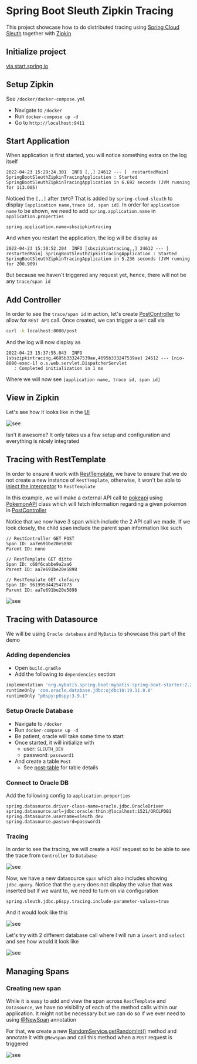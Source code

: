 # Spring Boot Sleuth Zipkin Tracing

This project showcase how to do distributed tracing using [Spring Cloud Sleuth](https://spring.io/projects/spring-cloud-sleuth) together with [Zipkin](https://zipkin.io/)

## Initialize project

[via start.spring.io](https://start.spring.io/#!type=gradle-project&language=java&platformVersion=2.6.7&packaging=jar&jvmVersion=17&groupId=com.bwgjoseph&artifactId=spring-boot-sleuth-zipkin-tracing&name=spring-boot-sleuth-zipkin-tracing&description=Spring%20Boot%20Sleuth%20Zipkin%20Tracing&packageName=com.bwgjoseph.spring-boot-sleuth-zipkin-tracing&dependencies=devtools,lombok,configuration-processor,web,cloud-starter-sleuth,actuator,cloud-starter-zipkin)

## Setup Zipkin

See `/docker/docker-compose.yml`

- Navigate to `/docker`
- Run `docker-compose up -d`
- Go to `http://localhost:9411`

## Start Application

When application is first started, you will notice something extra on the log itself

```log
2022-04-23 15:29:24.301  INFO [,,] 24612 --- [  restartedMain] SpringBootSleuthZipkinTracingApplication : Started SpringBootSleuthZipkinTracingApplication in 6.692 seconds (JVM running for 113.005)
```

Noticed the `[,,]` after `INFO`? That is added by `spring-cloud-sleuth` to display `[application name,trace id, span id]`. In order for `application name` to be shown, we need to add `spring.application.name` in `application.properties`

```properties
spring.application.name=sbszipkintracing
```

And when you restart the application, the log will be display as

```log
2022-04-23 15:30:52.204  INFO [sbszipkintracing,,] 24612 --- [  restartedMain] SpringBootSleuthZipkinTracingApplication : Started SpringBootSleuthZipkinTracingApplication in 5.236 seconds (JVM running for 200.909)
```

But because we haven't triggered any request yet, hence, there will not be any `trace/span id`

## Add Controller

In order to see the `trace/span id` in action, let's create [PostController](/src/main/java/com/bwgjoseph/springbootsleuthzipkintracing/PostController.java) to allow for `REST API` call. Once created, we can trigger a `GET` call via

```sh
curl -k localhost:8080/post
```

And the log will now display as

```log
2022-04-23 15:37:55.043  INFO [sbszipkintracing,4695b333247539ae,4695b333247539ae] 24612 --- [nio-8080-exec-1] o.s.web.servlet.DispatcherServlet
   : Completed initialization in 1 ms
```

Where we will now see `[application name, trace id, span id]`

## View in Zipkin

Let's see how it looks like in the [UI](http://localhost:9411/zipkin/)

![see](./resource/zipkin-trace-1.gif)

Isn't it awesome? It only takes us a few setup and configuration and everything is nicely integrated

## Tracing with RestTemplate

In order to ensure it work with [RestTemplate](https://docs.spring.io/spring-cloud-sleuth/docs/current/reference/html/howto.html#how-to-make-components-work), we have to ensure that we do not create a new instance of `RestTemplate`, otherwise, it won't be able to [inject the interceptor](https://docs.spring.io/spring-cloud-sleuth/docs/current/reference/html/integrations.html#sleuth-http-client-rest-template-integration) to `RestTemplate`

In this example, we will make a external API call to [pokeapi](https://pokeapi.co/) using [PokemonAPI](/src/main/java/com/bwgjoseph/springbootsleuthzipkintracing/external/PokemonAPI.java) class which will fetch information regarding a given pokemon in [PostController](/src/main/java/com/bwgjoseph/springbootsleuthzipkintracing/post/PostController.java)

Notice that we now have 3 span which include the 2 API call we made. If we look closely, the child span include the parent span information like such

```log
// RestController GET POST
Span ID: aa7e691be20e5898
Parent ID: none

// RestTemplate GET ditto
Span ID: c68f6cabbe9a2aa6
Parent ID: aa7e691be20e5898

// RestTemplate GET clefairy
Span ID: 961995d442547873
Parent ID: aa7e691be20e5898
```

![see](./resource/zipkin-trace-2.gif)

## Tracing with Datasource

We will be using `Oracle database` and `MyBatis` to showcase this part of the demo

### Adding dependencies

- Open `build.gradle`
- Add the following to `dependencies` section

```groovy
implementation 'org.mybatis.spring.boot:mybatis-spring-boot-starter:2.2.2'
runtimeOnly 'com.oracle.database.jdbc:ojdbc10:19.11.0.0'
runtimeOnly "p6spy:p6spy:3.9.1"
```

### Setup Oracle Database

- Navigate to `/docker`
- Run `docker-compose up -d`
- Be patient, oracle will take some time to start
- Once started, it will initialize with
  - user: `SLEUTH_DEV`
  - password: `password1`
- And create a table `Post`
  - See [post-table](./docker/setup/02_create_table.sql) for table details

### Connect to Oracle DB

Add the following config to `application.properties`

```properties
spring.datasource.driver-class-name=oracle.jdbc.OracleDriver
spring.datasource.url=jdbc:oracle:thin:@localhost:1521/ORCLPDB1
spring.datasource.username=sleuth_dev
spring.datasource.password=password1
```

### Tracing

In order to see the tracing, we will create a `POST` request so to be able to see the trace from `Controller` to `Database`

![see](./resource/zipkin-trace-3.gif)

Now, we have a new datasource `span` which also includes showing `jdbc.query`. Notice that the `query` does not display the value that was inserted but if we want to, we need to turn on via configuration

```properties
spring.sleuth.jdbc.p6spy.tracing.include-parameter-values=true
```

And it would look like this

![see](./resource/zipkin-trace-4.jpg)

Let's try with 2 different database call where I will run a `insert` and `select` and see how would it look like

![see](./resource/zipkin-trace-5.gif)

## Managing Spans

### Creating new span

While it is easy to add and view the span across `RestTemplate` and `Datasource`, we have no visibility of each of the method calls within our application. It might not be necessary but we can do so if we ever need to using [@NewSpan](https://docs.spring.io/spring-cloud-sleuth/docs/current/reference/html/using.html#using-annotations-new-spans) annotation

For that, we create a new [RandomService.getRandomInt()](src/main/java/com/bwgjoseph/springbootsleuthzipkintracing/post/RandomService.java) method and annotate it with `@NewSpan` and call this method when a `POST` request is triggered

![see](./resource/zipkin-trace-6.gif)

